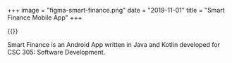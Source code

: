 +++ 
image = "figma-smart-finance.png" 
date = "2019-11-01" 
title = "Smart Finance Mobile App" 
+++

{{<imghp name="smart_finance_demo.gif" alt="Click for Demo">}}

Smart Finance is an Android App written in Java and Kotlin developed for CSC 305: Software Development. 


